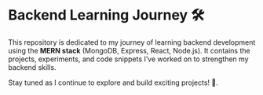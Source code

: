 # Backend Learning Journey 🛠️

This repository is dedicated to my journey of learning backend development using the **MERN stack** (MongoDB, Express, React, Node.js). It contains the projects, experiments, and code snippets I’ve worked on to strengthen my backend skills.

Stay tuned as I continue to explore and build exciting projects! 🚀.
